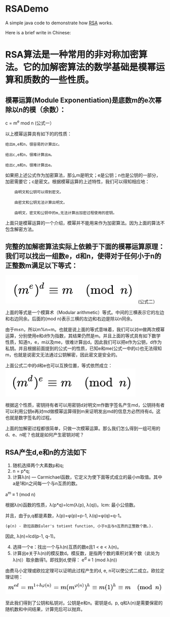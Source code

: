# RSADemo
A simple java code to demonstrate how [RSA](https://en.wikipedia.org/wiki/RSA_(cryptosystem)) works.


Here is a brief write in Chinese:


# RSA算法是一种常用的非对称加密算法。它的加解密算法的数学基础是模幂运算和质数的一些性质。



## 模幂运算(Module Exponentiation)是底数m的e次幂除以n的模（余数）：

c = m<sup>e</sup> mod n  (公式一）

以上模幂运算具有如下的的性质：

    给出m,e和n，很容易的计算出c。
            
    给出c,e和n，很难计算出m。
            
    给出c,m和n，很难计算出e。



如果把上述公式作为加密算法，那么m是明文；e是公钥；n也是公钥的一部分，加密需要它；c是密文。根据模幂运算的上述特性，我们可以得知相应地：

        由明文和公钥可以得到密文。
        
        由密文和公钥无法计算出明文。
        
        由明文，密文和公钥中的m,无法计算出加密过程使用的密钥。



上面只是模幂运算的一个介绍，模幂并不能用来作为加密算法。因为上面的算法不包含解密方法。


## 完整的加解密算法实际上依赖于下面的模幂运算原理：我们可以找出一组数e，d和n，使得对于任何小于n的正整数m满足以下等式：

![formula2](images/f2.png "公式二")(公式二）

上面的等式是一个模算术（Modular arithmetic）等式。中间的三横表示它的左边和右边同余。后面的(mod n)表示三横的左边和右边是除以n同余。

    
由于m≤n，所以m%n=m。也就是说上面的等式意味着，我们可以对m做两次模幂运算，分别使用e和d作为指数，其结果仍然是m。并且上面的等式具有如下数学性质，知道n，e，m以及me，很难计算出d。因此我们可以把e作为公钥，d作为私钥。并且根据前面提到的公式一的性质，已知e和me(公式一中的c)也无法得知m，也就是说密文无法通过公钥解密，因此密文是安全的。


上面公式二中的d和e也可以互换位置，等式依然成立：
![formula3](images/f3.png)

根据这个性质，密钥持有者可以用密钥d对明文m作数字签名产生md，公钥持有者可以利用公钥e再对md做模幂运算得到m来证明发出md的信息方必然持有d。这也就是数字签名的过程。

上面的加解密过程都很简单，只做一次模幂运算。那么我们怎么得到一组可用的d、e、n呢？也就是如何产生密钥对呢？



## RSA产生d,e和n的方法如下

1. 随机选择两个大素数p和q;
2. n = p*q;
3. 计算λ(n) — Carmichael函数，它定义为使下面等式成立的最小m取值。其中a是1和n之间每一个与n互质的数。

a<sup>m</sup> ≡ 1   (mod n)

根据λ(n)函数的性质，λ(p*q)=lcm(λ(p), λ(q))。lcm: 最小公倍数。

并且，由于p,q都是素数，λ(p)=φ(p)=p-1, λ(q)=φ(q)=q-1。

    (φ(n) - 欧拉函数Euler's totient function, 小于n且与n互质的正整数个数。).

因此, λ(n)=lcd(p-1, q-1)。

4. 选择一个e：找出一个与λ(n)互质的数e且1 < e < λ(n)。
5. 计算出e关于λ(n)的模反数d。模反数，是指两个数的乘积对某个数（此处为λ(n)）取余数得1。即找到d,使得： 
   e<sup>d</sup> ≡ 1   (mod λ(n))


由费马小定理或欧拉定理可以证明此过程产生的d, e, n可以使公式二成立。欧拉定理证明：
![formula4](images/f4.png)

至此我们得到了公钥和私钥对。公钥是e和n。密钥是d。p, q和λ(n)是需要保密的随机数和中间结果，计算完后可以抛弃。
